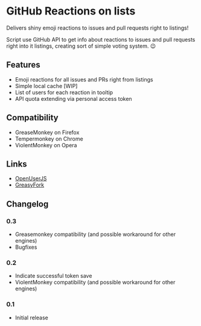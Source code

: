 # GitHub Reactions on lists
Delivers shiny emoji reactions to issues and pull requests right to listings!

Script use GitHub API to get info about reactions to issues and pull requests right into it listings, creating sort of simple voting system. 😉

## Features
* Emoji reactions for all issues and PRs right from listings
* Simple local cache [WIP]
* List of users for each reaction in tooltip
* API quota extending via personal access token

## Compatibility
* GreaseMonkey on Firefox
* Tempermonkey on Chrome
* ViolentMonkey on Opera

## Links
* [OpenUserJS](https://openuserjs.org/scripts/marsjaninzmarsa/GitHub_Reactions_on_lists)
* [GreasyFork](https://greasyfork.org/pl/scripts/28797-github-reactions-on-lists)

## Changelog

### 0.3
* Greasemonkey compatibility (and possible workaround for other engines)
* Bugfixes

### 0.2
* Indicate successful token save
* ViolentMonkey compatibility (and possible workaround for other engines)

### 0.1
* Initial release